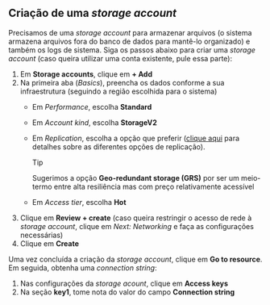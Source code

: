 ﻿## Criação de uma *storage account*

Precisamos de uma *storage account* para armazenar arquivos (o sistema armazena arquivos fora do banco de dados para mantê-lo organizado) e também os
logs de sistema. Siga os passos abaixo para criar uma *storage account* (caso queira utilizar uma conta existente, pule essa parte):

1. Em **Storage accounts**, clique em **+ Add**
1. Na primeira aba (*Basics*), preencha os dados conforme a sua infraestrutura (seguindo a região escolhida para o sistema)
   * Em *Performance*, escolha **Standard**
   * Em *Account kind*, escolha **StorageV2**
   * Em *Replication*, escolha a opção que preferir (<a href="https://azure.microsoft.com/documentation/articles/storage-redundancy/" target="_blank">clique aqui</a>
     para detalhes sobre as diferentes opções de replicação).

     > [!TIP]
     > Sugerimos a opção **Geo-redundant storage (GRS)** por ser um meio-termo entre alta resiliência mas com preço relativamente acessível

   * Em *Access tier*, escolha **Hot**
1. Clique em **Review + create** (caso queira restringir o acesso de rede à *storage account*, clique em *Next: Networking* e faça as configurações necessárias)
1. Clique em **Create**

Uma vez concluída a criação da *storage account*, clique em **Go to resource**. Em seguida, obtenha uma *connection string*:

1. Nas configurações da *storage acount*, clique em **Access keys**
1. Na seção **key1**, tome nota do valor do campo **Connection string**
